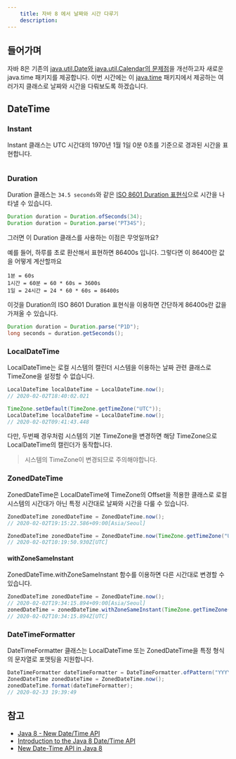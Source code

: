 ```yaml
---
    title: 자바 8 에서 날짜와 시간 다루기
    description: 
---
```


## 들어가며
자바 8은 기존의 [java.util.Date와 java.util.Calendar의 문제점](https://d2.naver.com/helloworld/645609)을 개선하고자 새로운 java.time 패키지를 제공합니다. 이번 시간에는 이 [java.time](https://docs.oracle.com/javase/8/docs/api/java/time/package-summary.html) 패키지에서 제공하는 여러가지 클래스로 날짜와 시간을 다뤄보도록 하겠습니다.

## DateTime  

### Instant  
Instant 클래스는 UTC 시간대의 1970년 1월 1일 0분 0초를 기준으로 경과된 시간을 표현합니다. 

```java java.time.Instant

```

### Duration  
Duration 클래스는 `34.5 seconds`와 같은 [ISO 8601 Duration 표현식](https://www.digi.com/resources/documentation/digidocs/90001437-13/reference/r_iso_8601_duration_format.htm)으로 시간을 나타낼 수 있습니다.  

```java java.time.Duration
Duration duration = Duration.ofSeconds(34);
Duration duration = Duration.parse("PT34S");
```

그러면 이 Duration 클래스를 사용하는 이점은 무엇일까요? 

예를 들어, 하루를 초로 환산해서 표현하면 86400s 입니다. 그렇다면 이 86400란 값을 어떻게 계산할까요

```
1분 = 60s
1시간 = 60분 = 60 * 60s = 3600s
1일 = 24시간 = 24 * 60 * 60s = 86400s
```

이것을 Duration의 ISO 8601 Duration 표현식을 이용하면 간단하게 86400s란 값을 가져올 수 있습니다.

```java
Duration duration = Duration.parse("P1D");
long seconds = duration.getSeconds();
```

### LocalDateTime  
LocalDateTime는 로컬 시스템의 캘린더 시스템을 이용하는 날짜 관련 클래스로 TimeZone을 설정할 수 없습니다.

```java java.time.LocalDateTime  
LocalDateTime localDateTime = LocalDateTime.now();
// 2020-02-02T18:40:02.021

TimeZone.setDefault(TimeZone.getTimeZone("UTC"));
LocalDateTime localDateTime = LocalDateTime.now();
// 2020-02-02T09:41:43.448
```

다만, 두번째 경우처럼 시스템의 기본 TimeZone을 변경하면 해당 TimeZone으로 LocalDateTime의 캘린더가 동작합니다.

> 시스템의 TimeZone이 변경되므로 주의해야합니다.

### ZonedDateTime  
ZonedDateTime은 LocalDateTime에 TimeZone의 Offset을 적용한 클래스로 로컬 시스템의 시간대가 아닌 특정 시간대로 날짜와 시간을 다룰 수 있습니다.

```java java.time.ZonedDateTime
ZonedDateTime zonedDateTime = ZonedDateTime.now();
// 2020-02-02T19:15:22.586+09:00[Asia/Seoul]

ZonedDateTime zonedDateTime = ZonedDateTime.now(TimeZone.getTimeZone("UTC").toZoneId());
// 2020-02-02T10:19:50.930Z[UTC]
```

#### withZoneSameInstant  
ZonedDateTime.withZoneSameInstant 함수를 이용하면 다른 시간대로 변경할 수 있습니다.

```java
ZonedDateTime zonedDateTime = ZonedDateTime.now();
// 2020-02-02T19:34:15.894+09:00[Asia/Seoul]
zonedDateTime = zonedDateTime.withZoneSameInstant(TimeZone.getTimeZone("UTC").toZoneId());
// 2020-02-02T10:34:15.894Z[UTC]
```

### DateTimeFormatter  
DateTimeFormatter 클래스는 LocalDateTime 또는 ZonedDateTime을 특정 형식의 문자열로 포맷팅을 지원합니다.

```java java.time.format.DateTimeFormatter  
DateTimeFormatter dateTimeFormatter = DateTimeFormatter.ofPattern("YYYY-MM-DD HH:mm:ss");
ZonedDateTime zonedDateTime = ZonedDateTime.now();
zonedDateTime.format(dateTimeFormatter);
// 2020-02-33 19:39:49
```

## 참고  

- [Java 8 - New Date/Time API](https://www.tutorialspoint.com/java8/java8_datetime_api.htm)  
- [Introduction to the Java 8 Date/Time API](https://www.baeldung.com/java-8-date-time-intro)  
- [New Date-Time API in Java 8](https://www.geeksforgeeks.org/new-date-time-api-java8/)  